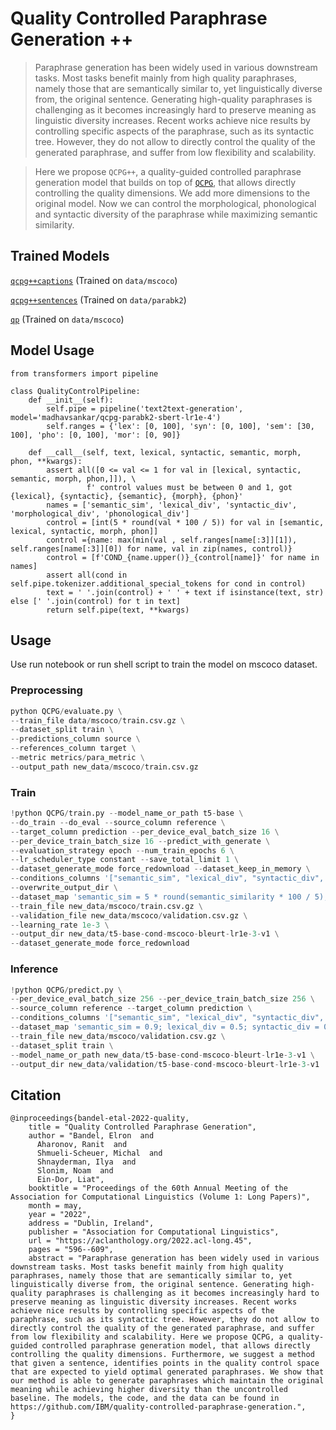 # Quality Controlled Paraphrase Generation ++
> Paraphrase generation has been widely used in various downstream tasks. Most tasks benefit mainly from high quality paraphrases, namely those that are semantically similar to, yet linguistically diverse from, the original sentence. Generating high-quality paraphrases is challenging as it becomes increasingly hard to preserve meaning as linguistic diversity increases. Recent works achieve nice results by controlling specific aspects of the paraphrase, such as its syntactic tree. However, they do not allow to directly control the quality of the generated paraphrase, and suffer from low flexibility and scalability. 

> Here we propose `QCPG++`, a quality-guided controlled paraphrase generation model that builds on top of [`QCPG`](https://github.com/IBM/quality-controlled-paraphrase-generation), that allows directly controlling the quality dimensions. We add more dimensions to the original model. Now we can control the morphological, phonological and syntactic diversity of the paraphrase while maximizing semantic similarity.

## Trained Models

[`qcpg++captions`](https://huggingface.co/madhavsankar/qcpg-mscoco-sbert-lr1e-4) (Trained on `data/mscoco`)

[`qcpg++sentences`](https://huggingface.co/madhavsankar/qcpg-parabk2-sbert-lr1e-4) (Trained on `data/parabk2`)

[`qp`](https://huggingface.co/madhavsankar/qp-mscoco-sbert-lr5e-5) (Trained on `data/mscoco`)

## Model Usage
```
from transformers import pipeline

class QualityControlPipeline:
    def __init__(self):
        self.pipe = pipeline('text2text-generation', model='madhavsankar/qcpg-parabk2-sbert-lr1e-4')
        self.ranges = {'lex': [0, 100], 'syn': [0, 100], 'sem': [30, 100], 'pho': [0, 100], 'mor': [0, 90]}

    def __call__(self, text, lexical, syntactic, semantic, morph, phon, **kwargs):
        assert all([0 <= val <= 1 for val in [lexical, syntactic, semantic, morph, phon,]]), \
                 f' control values must be between 0 and 1, got {lexical}, {syntactic}, {semantic}, {morph}, {phon}'
        names = ['semantic_sim', 'lexical_div', 'syntactic_div', 'morphological_div', 'phonological_div']
        control = [int(5 * round(val * 100 / 5)) for val in [semantic, lexical, syntactic, morph, phon]]
        control ={name: max(min(val , self.ranges[name[:3]][1]), self.ranges[name[:3]][0]) for name, val in zip(names, control)}
        control = [f'COND_{name.upper()}_{control[name]}' for name in names]
        assert all(cond in self.pipe.tokenizer.additional_special_tokens for cond in control)
        text = ' '.join(control) + ' ' + text if isinstance(text, str) else [' '.join(control) for t in text]
        return self.pipe(text, **kwargs)
```

## Usage
Use run notebook or run shell script to train the model on mscoco dataset.

### Preprocessing
```python
python QCPG/evaluate.py \
--train_file data/mscoco/train.csv.gz \
--dataset_split train \
--predictions_column source \
--references_column target \
--metric metrics/para_metric \
--output_path new_data/mscoco/train.csv.gz
```

### Train
```python
!python QCPG/train.py --model_name_or_path t5-base \
--do_train --do_eval --source_column reference \
--target_column prediction --per_device_eval_batch_size 16 \
--per_device_train_batch_size 16 --predict_with_generate \
--evaluation_strategy epoch --num_train_epochs 6 \
--lr_scheduler_type constant --save_total_limit 1 \
--dataset_generate_mode force_redownload --dataset_keep_in_memory \
--conditions_columns '["semantic_sim", "lexical_div", "syntactic_div", "phonological_div", "morphological_div"]' \
--overwrite_output_dir \
--dataset_map 'semantic_sim = 5 * round(semantic_similarity * 100 / 5); lexical_div = 5 * round(set_diversity * 100 / 5); syntactic_div = 5 * round(syn_dep_diversity * 100 / 5); phonological_div = 5 * round(phon_diversity * 100 / 5); morphological_div = 5 * round(morph_diversity * 100 / 5);' \
--train_file new_data/mscoco/train.csv.gz \
--validation_file new_data/mscoco/validation.csv.gz \
--learning_rate 1e-3 \
--output_dir new_data/t5-base-cond-mscoco-bleurt-lr1e-3-v1 \
--dataset_generate_mode force_redownload
```

### Inference
```python
!python QCPG/predict.py \
--per_device_eval_batch_size 256 --per_device_train_batch_size 256 \
--source_column reference --target_column prediction \
--conditions_columns '["semantic_sim", "lexical_div", "syntactic_div", "phonological_div", "morphological_div"]' \
--dataset_map 'semantic_sim = 0.9; lexical_div = 0.5; syntactic_div = 0.8; phonological_div = 0.5; morphological_div = 0.5;' \
--train_file new_data/mscoco/validation.csv.gz \
--dataset_split train \
--model_name_or_path new_data/t5-base-cond-mscoco-bleurt-lr1e-3-v1 \
--output_dir new_data/validation/t5-base-cond-mscoco-bleurt-lr1e-3-v1
```
    
## Citation
```
@inproceedings{bandel-etal-2022-quality,
    title = "Quality Controlled Paraphrase Generation",
    author = "Bandel, Elron  and
      Aharonov, Ranit  and
      Shmueli-Scheuer, Michal  and
      Shnayderman, Ilya  and
      Slonim, Noam  and
      Ein-Dor, Liat",
    booktitle = "Proceedings of the 60th Annual Meeting of the Association for Computational Linguistics (Volume 1: Long Papers)",
    month = may,
    year = "2022",
    address = "Dublin, Ireland",
    publisher = "Association for Computational Linguistics",
    url = "https://aclanthology.org/2022.acl-long.45",
    pages = "596--609",
    abstract = "Paraphrase generation has been widely used in various downstream tasks. Most tasks benefit mainly from high quality paraphrases, namely those that are semantically similar to, yet linguistically diverse from, the original sentence. Generating high-quality paraphrases is challenging as it becomes increasingly hard to preserve meaning as linguistic diversity increases. Recent works achieve nice results by controlling specific aspects of the paraphrase, such as its syntactic tree. However, they do not allow to directly control the quality of the generated paraphrase, and suffer from low flexibility and scalability. Here we propose QCPG, a quality-guided controlled paraphrase generation model, that allows directly controlling the quality dimensions. Furthermore, we suggest a method that given a sentence, identifies points in the quality control space that are expected to yield optimal generated paraphrases. We show that our method is able to generate paraphrases which maintain the original meaning while achieving higher diversity than the uncontrolled baseline. The models, the code, and the data can be found in https://github.com/IBM/quality-controlled-paraphrase-generation.",
}
```
